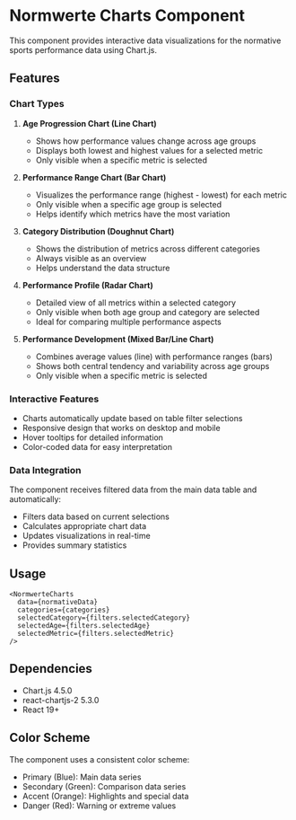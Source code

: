 # Normwerte Charts Component

This component provides interactive data visualizations for the normative sports performance data using Chart.js.

## Features

### Chart Types

1. **Age Progression Chart (Line Chart)**
   - Shows how performance values change across age groups
   - Displays both lowest and highest values for a selected metric
   - Only visible when a specific metric is selected

2. **Performance Range Chart (Bar Chart)**
   - Visualizes the performance range (highest - lowest) for each metric
   - Only visible when a specific age group is selected
   - Helps identify which metrics have the most variation

3. **Category Distribution (Doughnut Chart)**
   - Shows the distribution of metrics across different categories
   - Always visible as an overview
   - Helps understand the data structure

4. **Performance Profile (Radar Chart)**
   - Detailed view of all metrics within a selected category
   - Only visible when both age group and category are selected
   - Ideal for comparing multiple performance aspects

5. **Performance Development (Mixed Bar/Line Chart)**
   - Combines average values (line) with performance ranges (bars)
   - Shows both central tendency and variability across age groups
   - Only visible when a specific metric is selected

### Interactive Features

- Charts automatically update based on table filter selections
- Responsive design that works on desktop and mobile
- Hover tooltips for detailed information
- Color-coded data for easy interpretation

### Data Integration

The component receives filtered data from the main data table and automatically:

- Filters data based on current selections
- Calculates appropriate chart data
- Updates visualizations in real-time
- Provides summary statistics

## Usage

```tsx
<NormwerteCharts
  data={normativeData}
  categories={categories}
  selectedCategory={filters.selectedCategory}
  selectedAge={filters.selectedAge}
  selectedMetric={filters.selectedMetric}
/>
```

## Dependencies

- Chart.js 4.5.0
- react-chartjs-2 5.3.0
- React 19+

## Color Scheme

The component uses a consistent color scheme:

- Primary (Blue): Main data series
- Secondary (Green): Comparison data series
- Accent (Orange): Highlights and special data
- Danger (Red): Warning or extreme values
